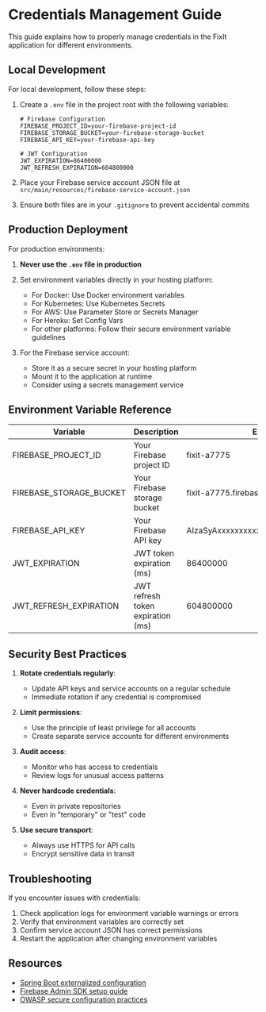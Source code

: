 # Credentials Management Guide

This guide explains how to properly manage credentials in the FixIt application for different environments.

## Local Development

For local development, follow these steps:

1. Create a `.env` file in the project root with the following variables:
   ```
   # Firebase Configuration
   FIREBASE_PROJECT_ID=your-firebase-project-id
   FIREBASE_STORAGE_BUCKET=your-firebase-storage-bucket
   FIREBASE_API_KEY=your-firebase-api-key
   
   # JWT Configuration
   JWT_EXPIRATION=86400000
   JWT_REFRESH_EXPIRATION=604800000
   ```

2. Place your Firebase service account JSON file at `src/main/resources/firebase-service-account.json`

3. Ensure both files are in your `.gitignore` to prevent accidental commits

## Production Deployment

For production environments:

1. **Never use the `.env` file in production**

2. Set environment variables directly in your hosting platform:
   - For Docker: Use Docker environment variables
   - For Kubernetes: Use Kubernetes Secrets
   - For AWS: Use Parameter Store or Secrets Manager
   - For Heroku: Set Config Vars
   - For other platforms: Follow their secure environment variable guidelines

3. For the Firebase service account:
   - Store it as a secure secret in your hosting platform
   - Mount it to the application at runtime
   - Consider using a secrets management service

## Environment Variable Reference

| Variable | Description | Example |
|----------|-------------|---------|
| FIREBASE_PROJECT_ID | Your Firebase project ID | fixit-a7775 |
| FIREBASE_STORAGE_BUCKET | Your Firebase storage bucket | fixit-a7775.firebasestorage.app |
| FIREBASE_API_KEY | Your Firebase API key | AIzaSyAxxxxxxxxxxxxxxxxxxxxxxxxxxxxxxx |
| JWT_EXPIRATION | JWT token expiration (ms) | 86400000 |
| JWT_REFRESH_EXPIRATION | JWT refresh token expiration (ms) | 604800000 |

## Security Best Practices

1. **Rotate credentials regularly**:
   - Update API keys and service accounts on a regular schedule
   - Immediate rotation if any credential is compromised

2. **Limit permissions**:
   - Use the principle of least privilege for all accounts
   - Create separate service accounts for different environments

3. **Audit access**:
   - Monitor who has access to credentials
   - Review logs for unusual access patterns

4. **Never hardcode credentials**:
   - Even in private repositories
   - Even in "temporary" or "test" code

5. **Use secure transport**:
   - Always use HTTPS for API calls
   - Encrypt sensitive data in transit

## Troubleshooting

If you encounter issues with credentials:

1. Check application logs for environment variable warnings or errors
2. Verify that environment variables are correctly set
3. Confirm service account JSON has correct permissions
4. Restart the application after changing environment variables

## Resources

- [Spring Boot externalized configuration](https://docs.spring.io/spring-boot/docs/current/reference/html/features.html#features.external-config)
- [Firebase Admin SDK setup guide](https://firebase.google.com/docs/admin/setup)
- [OWASP secure configuration practices](https://cheatsheetseries.owasp.org/cheatsheets/Securing_Credentials_Cheat_Sheet.html) 